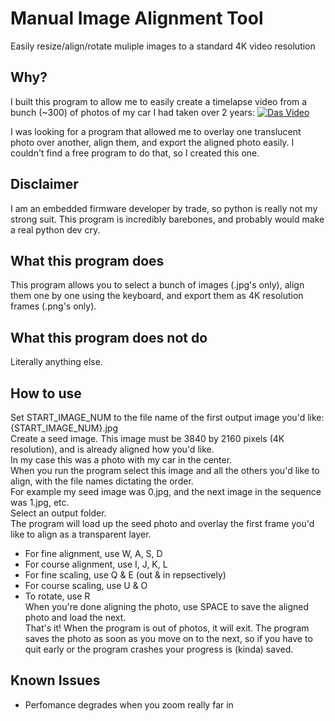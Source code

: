 # Manual Image Alignment Tool
Easily resize/align/rotate muliple images to a standard 4K video resolution
## Why?
I built this program to allow me to easily create a timelapse video from a bunch (~300) of photos of my car I had taken over 2 years: 
[![Das Video](https://img.youtube.com/vi/1gZ3UAODakE/0.jpg)](https://www.youtube.com/watch?v=1gZ3UAODakE)

I was looking for a program that allowed me to overlay one translucent photo over another, align them, and export the aligned photo easily. I couldn't find a free program to do that, so I created this one.
## Disclaimer
I am an embedded firmware developer by trade, so python is really not my strong suit. This program is incredibly barebones, and probably would make a real python dev cry.
## What this program does
This program allows you to select a bunch of images (.jpg's only), align them one by one using the keyboard, and export them as 4K resolution frames (.png's only). 
## What this program does not do
Literally anything else.
## How to use
Set START_IMAGE_NUM to the file name of the first output image you'd like: {START_IMAGE_NUM}.jpg  
Create a seed image. This image must be 3840 by 2160 pixels (4K resolution), and is already aligned how you'd like.  
In my case this was a photo with my car in the center.  
When you run the program select this image and all the others you'd like to align, with the file names dictating the order.  
  For example my seed image was 0.jpg, and the next image in the sequence was 1.jpg, etc.  
Select an output folder.  
The program will load up the seed photo and overlay the first frame you'd like to align as a transparent layer.  
* For fine alignment, use W, A, S, D  
* For course alignment, use I, J, K, L  
* For fine scaling, use Q & E (out & in repsectively)  
* For course scaling, use U & O  
* To rotate, use R  
When you're done aligning the photo, use SPACE to save the aligned photo and load the next.  
That's it! When the program is out of photos, it will exit. The program saves the photo as soon as you move on to the next, so if you have to quit early or the program crashes your progress is (kinda) saved.
## Known Issues
* Perfomance degrades when you zoom really far in
